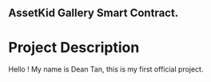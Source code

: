 ## AssetKid Gallery Smart Contract. 

# Project Description
Hello ! My name is Dean Tan, this is my first official project. 
